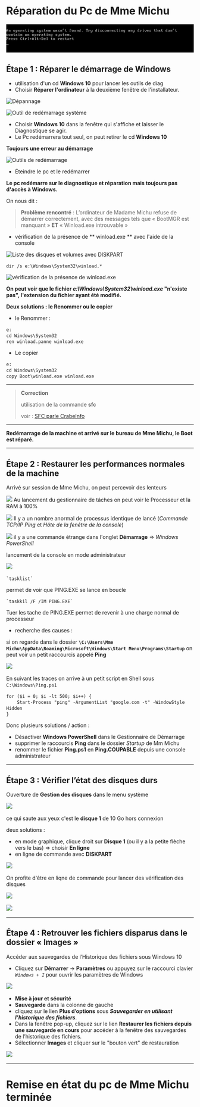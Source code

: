 # Réparation du Pc de Mme Michu

![](./image/VirtualBox_S02MmeMichu_01.png)

## Étape 1 : Réparer le démarrage de Windows

   - utilisation d'un cd **Windows 10** pour lancer les outils de diag
   - Choisir **Réparer l'ordinateur** à la deuxième fenêtre de l'installateur.

![**Dépannage**](./imageVirtualBox_S02MmeMichu_03.png)

![**Outil de redémarrage système**](./imageVirtualBox_S02MmeMichu_02.png)

  - Choisir **Windows 10** dans la fenêtre qui s'affiche et laisser le Diagnostique se agir.
  - Le Pc redémarrera tout seul, on peut retirer le cd **Windows 10**

**Toujours une erreur au démarrage**

![Outils de redémarrage](./imageVirtualBox_S02MmeMichu_05.png)

   - Éteindre le pc et le redémarrer

**Le pc redémarre sur le diagnostique et réparation mais toujours pas d'accès à Windows.**

On nous dit :

> **Problème rencontré** : L’ordinateur de Madame Michu refuse de démarrer correctement, avec des messages tels que « BootMGR est manquant » **ET** « Winload.exe introuvable »

   - vérification de la présence de ** winload.exe ** avec l'aide de la console
   
![Liste des disques et volumes avec DISKPART ](./imageVirtualBox_S02MmeMichu_06.png)


    dir /s e:\Windows\System32\winload.*

![vérification de la présence de winload.exe](./imageVirtualBox_S02MmeMichu_07.png)

**On peut voir que le fichier *e:\\Windows\\System32\\winload.exe* "n'existe pas", l'extension du fichier ayant été modifié.**

**Deux solutions : le Renommer ou le copier**

   - le Renommer :

```
e:
cd Windows\System32
ren winload.panne winload.exe
```

  - Le copier
	
```
e:
cd Windows\System32
copy Boot\winload.exe winload.exe
```

***
>	**Correction**
>
>	utilisation de la commande **sfc**
>
>	voir : [SFC parle CrabeInfo](https://lecrabeinfo.net/sfc-exe-reparer-windows-avec-verificateur-des-fichiers-systeme.html)

***



**Redémarrage de la machine et arrivé sur le bureau de Mme Michu, le Boot est réparé.**

***
## Étape 2 : Restaurer les performances normales de la machine

Arrivé sur session de Mme Michu, on peut percevoir des lenteurs

![](./imageVirtualBox_S02MmeMichu_08.png)
Au lancement du gestionnaire de tâches on peut voir le Processeur et la RAM à 100%

![](./imageVirtualBox_S02MmeMichu_09.png)
Il y a un nombre anormal de processus identique de lancé (*Commande TCP/IP Ping* et *Hôte de la fenêtre de la console*)

![](./imageVirtualBox_S02MmeMichu_10.png)
il y a une commande étrange dans l'onglet **Démarrage** => *Windows PowerShell*

lancement de la console en mode administrateur

![](./imageVirtualBox_S02MmeMichu_11.png)

	`tasklist`

permet de voir que PING.EXE se lance en boucle

	`taskkil /F /IM PING.EXE`

Tuer les tache de PING.EXE permet de revenir à une charge normal de processeur

   - recherche des causes :
   
   si on regarde dans le dossier **`\C:\Users\Mme Michu\AppData\Roaming\Microsoft\Windows\Start Menu\Programs\Startup`** on peut voir un petit raccourcis appelé **Ping**

   ![](./imageVirtualBox_S02MmeMichu_12.png)

En suivant les traces on arrive à un petit script en Shell sous `C:\Windows\Ping.ps1`

```
for ($i = 0; $i -lt 500; $i++) {
    Start-Process "ping" -ArgumentList "google.com -t" -WindowStyle Hidden
}
```

Donc plusieurs solutions / action :

   - Désactiver **Windows PowerShell** dans le Gestionnaire de Démarrage
   - supprimer le raccourcis **Ping** dans le dossier *Startup* de Mm Michu
   - renommer le fichier **Ping.ps1** en **Ping.COUPABLE** depuis une console administrateur
   
***
## Étape 3 : Vérifier l’état des disques durs

Ouverture de **Gestion des disques** dans le menu système

![](./imageVirtualBox_S02MmeMichu_13.png)

ce qui saute aux yeux c'est le **disque 1** de 10 Go hors connexion

deux solutions :

   - en mode graphique, clique droit sur **Disque 1** (ou il y a la petite flèche vers le bas) => choisir **En ligne**
   - en ligne de commande avec **DISKPART**

![](./imageVirtualBox_S02MmeMichu_14.png)

On profite d'être en liqne de commande pour lancer des vérification des disques 

![](./imageVirtualBox_S02MmeMichu_15.png)

![](./imageVirtualBox_S02MmeMichu_16.png)

***
## Étape 4 : Retrouver les fichiers disparus dans le dossier « Images »

Accéder aux sauvegardes de l’Historique des fichiers sous Windows 10

- Cliquez sur **Démarrer** -> **Paramètres** ou appuyez sur le raccourci clavier *`Windows + I`* pour ouvrir les paramètres de Windows

![](./imageVirtualBox_S02MmeMichu_17.png)

- **Mise à jour et sécurité**
- **Sauvegarde** dans la colonne de gauche
- cliquez sur le lien **Plus d’options** sous ***Sauvegarder en utilisant l’historique des fichiers***.
- Dans la fenêtre pop-up, cliquez sur le lien **Restaurer les fichiers depuis une sauvegarde en cours** pour accéder à la fenêtre des sauvegardes de l’historique des fichiers.
- Sélectionner **Images** et cliquer sur le "bouton vert" de restauration

![](./imageVirtualBox_S02MmeMichu_18.png)

***
# Remise en état du pc de Mme Michu terminée
